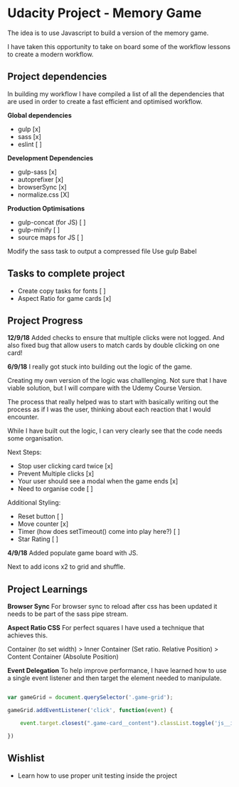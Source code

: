 # Udacity Project - Memory Game
The idea is to use Javascript to build a version of the memory game.

I have taken this opportunity to take on board some of the workflow lessons to create
a modern workflow.

## Project dependencies
In building my workflow I have compiled a list of all the dependencies that are used in order to create a fast efficient and optimised workflow.

**Global dependencies**
- gulp [x]
- sass [x]
- eslint [ ]

**Development Dependencies**
- gulp-sass [x]
- autoprefixer [x]
- browserSync [x]
- normalize.css [X]

**Production Optimisations**
- gulp-concat (for JS) [ ]
- gulp-minify [ ]
- source maps for JS [ ]

Modify the sass task to output a compressed file
Use gulp Babel

## Tasks to complete project
- Create copy tasks for fonts [ ]
- Aspect Ratio for game cards [x]

## Project Progress
**12/9/18**
Added checks to ensure that multiple clicks were not logged. And also fixed bug that allow users to match cards by double clicking on one card!

**6/9/18**
I really got stuck into building out the logic of the game.

Creating my own version of the logic was challlenging. Not sure that I have viable solution, but I will compare with the Udemy Course Version.

The process that really helped was to start with basically writing out the process as if I was the user,
thinking about each reaction that I would encounter.

While I have built out the logic, I can very clearly see that the code needs some organisation.

Next Steps:
* Stop user clicking card twice [x]
* Prevent Multiple clicks [x]
* Your user should see a modal when the game ends [x]
* Need to organise code [ ]

Additional Styling:
* Reset button [ ]
* Move counter [x]
* Timer (how does setTimeout() come into play here?) [ ]
* Star Rating [ ]

**4/9/18**
Added populate game board with JS.

Next to add icons x2 to grid and shuffle.

## Project Learnings
**Browser Sync**
For browser sync to reload after css has been updated it needs to be part of the
sass pipe stream.

**Aspect Ratio CSS**
For perfect squares I have used a technique that achieves this.

Container (to set width) > Inner Container (Set ratio. Relative Position) > Content Container (Absolute Position)

**Event Delegation**
To help improve performance, I have learned how to use a single event listener and then target the element needed to manipulate.

```js

var gameGrid = document.querySelector('.game-grid');

gameGrid.addEventListener('click', function(event) {

    event.target.closest(".game-card__content").classList.toggle('js__is-flipped');

})

```


## Wishlist
* Learn how to use proper unit testing inside the project
